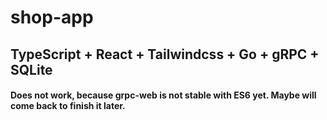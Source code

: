# shop-app

## TypeScript + React + Tailwindcss + Go + gRPC + SQLite

#### Does not work, because grpc-web is not stable with ES6 yet. Maybe will come back to finish it later.
